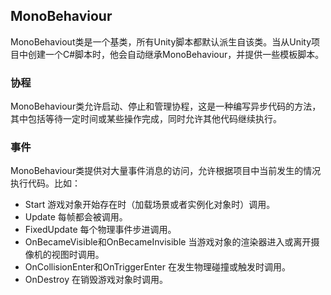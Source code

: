 ## MonoBehaviour

MonoBehaviout类是一个基类，所有Unity脚本都默认派生自该类。当从Unity项目中创建一个C#脚本时，他会自动继承MonoBehaviour，并提供一些模板脚本。

### 协程

MonoBehaviour类允许启动、停止和管理协程，这是一种编写异步代码的方法，其中包括等待一定时间或某些操作完成，同时允许其他代码继续执行。

### 事件

MonoBehaviour类提供对大量事件消息的访问，允许根据项目中当前发生的情况执行代码。比如：

* Start 游戏对象开始存在时（加载场景或者实例化对象时）调用。
* Update 每帧都会被调用。
* FixedUpdate 每个物理事件步进调用。
* OnBecameVisible和OnBecameInvisible 当游戏对象的渲染器进入或离开摄像机的视图时调用。
* OnCollisionEnter和OnTriggerEnter 在发生物理碰撞或触发时调用。
* OnDestroy 在销毁游戏对象时调用。



